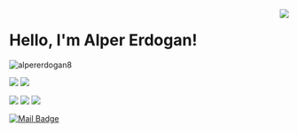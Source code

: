 <img align='right' src="https://github-readme-stats.vercel.app/api?username=alpererdogan8&show_icons=true&theme=dark">



# Hello, I'm Alper Erdogan! 
<p align="left"> <img src="https://komarev.com/ghpvc/?username=alpererdogan8" alt="alpererdogan8" /> </p>

[![](https://img.shields.io/twitter/follow/alpererdogan08?style=social)](https://www.twitter.com/alpererdogan08)
[![](https://img.shields.io/github/followers/alpererdogan8?style=social)](https://www.github.com/alpererdogan8)



[![](https://img.shields.io/badge/twitter-%231DA1F2.svg?&style=for-the-badge&logo=twitter&logoColor=white)](https://www.twitter.com/alpererdogan08)
[![](https://img.shields.io/badge/linkedin-%230077B5.svg?&style=for-the-badge&logo=linkedin&logoColor=white)](https://www.linkedin.com/in/alper-erdogan-13a009148/)
[![](https://img.shields.io/badge/medium-%2312100E.svg?&style=for-the-badge&logo=medium&logoColor=white)](https://medium.com/@alpererdogan8)

[![Mail Badge](https://img.shields.io/badge/alpererdogan8@gmail.com-c14438?style=for-the-badge&logo=Gmail&logoColor=white&link=mailto:mertcobanov@gmail.com)](mailto:alpererdogan8@gmail.com)
